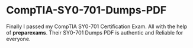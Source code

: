 # CompTIA-SY0-701-Dumps-PDF
Finally I passed my CompTIA SY0-701 Certification Exam. All with the help of **preparexams**. Their SY0-701 Dumps PDF is authentic and Reliable for everyone.
